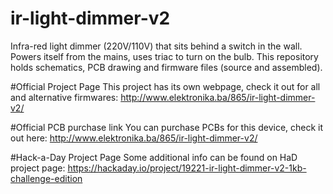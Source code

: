 # ir-light-dimmer-v2
Infra-red light dimmer (220V/110V) that sits behind a switch in the wall. Powers itself from the mains, uses triac to turn on the bulb. This repository holds schematics, PCB drawing and firmware files (source and assembled).

#Official Project Page
This project has its own webpage, check it out for all and alternative firmwares:
http://www.elektronika.ba/865/ir-light-dimmer-v2/

#Official PCB purchase link
You can purchase PCBs for this device, check it out here:
http://www.elektronika.ba/865/ir-light-dimmer-v2/

#Hack-a-Day Project Page
Some additional info can be found on HaD project page:
https://hackaday.io/project/19221-ir-light-dimmer-v2-1kb-challenge-edition
